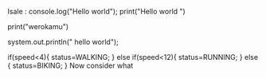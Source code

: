 Isale : console.log("Hello world");
print("Hello world ")


print("werokamu")

system.out.println(" hello world");

if(speed<4){
    status=WALKING;
} else if(speed<12){
    status=RUNNING;
} else {
    status=BIKING;
}
Now consider what

